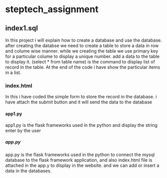 # steptech_assignment

## index1.sql
In this project i will explain how to create a database and use the database.
after creating the databse we need to create a table to store a data in row and colume wise manner.
while we creating the table we use primary key for a particular colume to display a unique number.
add a data to the table to display it.
(select * from table name) is the command to display list of record in the table.
At the end of the code i have show the particular items in a list. 

### index.html
In this i have coded the simple form to store the record in the database.
i have attach the submit button and it will send the data to the database 

#### app1.py
app1.py is the flask frameworks used in the python and display the string enter by the user

##### app.py
app.py is the flask frameworks used in the python to connect the mysql database to the flask framework application,
and also index.html file is attached in the app.y to display in the website.
and we can add or insert a data in the databases.


